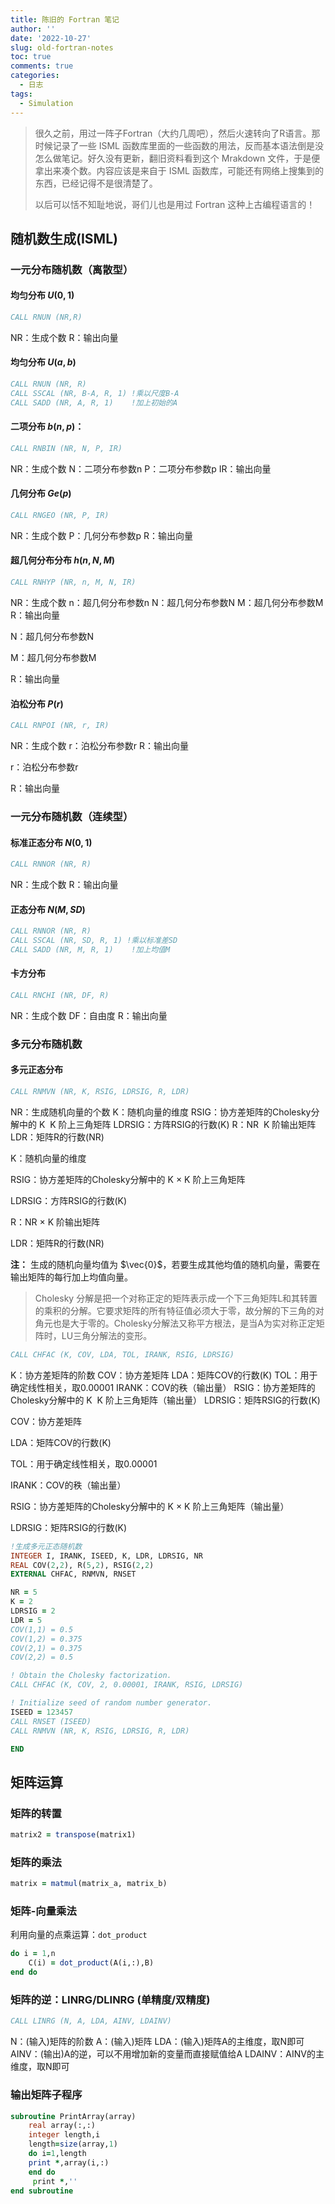 ```yaml
---
title: 陈旧的 Fortran 笔记
author: ''
date: '2022-10-27'
slug: old-fortran-notes
toc: true
comments: true
categories:
  - 日志
tags:
  - Simulation
---
```

> 很久之前，用过一阵子Fortran（大约几周吧），然后火速转向了R语言。那时候记录了一些 ISML 函数库里面的一些函数的用法，反而基本语法倒是没怎么做笔记。好久没有更新，翻旧资料看到这个 Mrakdown 文件，于是便拿出来凑个数。内容应该是来自于 ISML 函数库，可能还有网络上搜集到的东西，已经记得不是很清楚了。
> 
> 以后可以恬不知耻地说，哥们儿也是用过 Fortran 这种上古编程语言的！

## 随机数生成(ISML)

### 一元分布随机数（离散型）

#### 均匀分布 $U(0, 1)$

```fortran
CALL RNUN (NR,R)
```

NR：生成个数
R：输出向量

#### 均匀分布 $U(a, b)$

```fortran
CALL RNUN (NR, R)
CALL SSCAL (NR, B-A, R, 1) !乘以尺度B-A
CALL SADD (NR, A, R, 1)    !加上初始的A
```

#### 二项分布 $b(n, p)$：

```fortran
CALL RNBIN (NR, N, P, IR)
```

NR：生成个数
N：二项分布参数n
P：二项分布参数p
IR：输出向量

#### 几何分布 $Ge(p)$

```fortran
CALL RNGEO (NR, P, IR)
```

NR：生成个数
P：几何分布参数p
R：输出向量

#### 超几何分布分布 $h(n, N, M)$

```fortran
CALL RNHYP (NR, n, M, N, IR)
```

NR：生成个数
n：超几何分布参数n
N：超几何分布参数N
M：超几何分布参数M
R：输出向量

N：超几何分布参数N

M：超几何分布参数M

R：输出向量

#### 泊松分布 $P(r)$

```fortran
CALL RNPOI (NR, r, IR)
```

NR：生成个数
r：泊松分布参数r
R：输出向量

r：泊松分布参数r

R：输出向量

### 一元分布随机数（连续型）

#### 标准正态分布 $N(0, 1)$

```fortran
CALL RNNOR (NR, R)
```

NR：生成个数
R：输出向量

#### 正态分布 $N(M, SD)$

```fortran
CALL RNNOR (NR, R)
CALL SSCAL (NR, SD, R, 1) !乘以标准差SD
CALL SADD (NR, M, R, 1)    !加上均值M
```

#### 卡方分布

```fortran
CALL RNCHI (NR, DF, R)
```

NR：生成个数
DF：自由度
R：输出向量

### 多元分布随机数

#### 多元正态分布

```fortran
CALL RNMVN (NR, K, RSIG, LDRSIG, R, LDR)
```

NR：生成随机向量的个数
K：随机向量的维度
RSIG：协方差矩阵的Cholesky分解中的 K ​ K 阶上三角矩阵
LDRSIG：方阵RSIG的行数(K)
R：NR ​ K 阶输出矩阵
LDR：矩阵R的行数(NR)

K：随机向量的维度

RSIG：协方差矩阵的Cholesky分解中的 K $\times$ K 阶上三角矩阵

LDRSIG：方阵RSIG的行数(K)

R：NR $\times$ K 阶输出矩阵

LDR：矩阵R的行数(NR)

**注：** 生成的随机向量均值为 $\vec{0}$，若要生成其他均值的随机向量，需要在输出矩阵的每行加上均值向量。

> Cholesky 分解是把一个对称正定的矩阵表示成一个下三角矩阵L和其转置的乘积的分解。它要求矩阵的所有特征值必须大于零，故分解的下三角的对角元也是大于零的。Cholesky分解法又称平方根法，是当A为实对称正定矩阵时，LU三角分解法的变形。

```fortran
CALL CHFAC (K, COV, LDA, TOL, IRANK, RSIG, LDRSIG)
```

K：协方差矩阵的阶数
COV：协方差矩阵
LDA：矩阵COV的行数(K)
TOL：用于确定线性相关，取0.00001
IRANK：COV的秩（输出量）
RSIG：协方差矩阵的Cholesky分解中的 K ​ K 阶上三角矩阵（输出量）
LDRSIG：矩阵RSIG的行数(K)

COV：协方差矩阵

LDA：矩阵COV的行数(K)

TOL：用于确定线性相关，取0.00001

IRANK：COV的秩（输出量）

RSIG：协方差矩阵的Cholesky分解中的 K $\times$ K 阶上三角矩阵（输出量）

LDRSIG：矩阵RSIG的行数(K)

```fortran
!生成多元正态随机数
INTEGER I, IRANK, ISEED, K, LDR, LDRSIG, NR
REAL COV(2,2), R(5,2), RSIG(2,2)
EXTERNAL CHFAC, RNMVN, RNSET

NR = 5
K = 2
LDRSIG = 2
LDR = 5
COV(1,1) = 0.5
COV(1,2) = 0.375
COV(2,1) = 0.375
COV(2,2) = 0.5

! Obtain the Cholesky factorization.
CALL CHFAC (K, COV, 2, 0.00001, IRANK, RSIG, LDRSIG)

! Initialize seed of random number generator.
ISEED = 123457
CALL RNSET (ISEED)
CALL RNMVN (NR, K, RSIG, LDRSIG, R, LDR)

END
```

## 矩阵运算

### 矩阵的转置

```fortran
matrix2 = transpose(matrix1)
```

### 矩阵的乘法

```fortran
matrix = matmul(matrix_a, matrix_b)
```

### 矩阵-向量乘法

利用向量的点乘运算：`dot_product`

```fortran
do i = 1,n
    C(i) = dot_product(A(i,:),B)
end do
```

### 矩阵的逆：LINRG/DLINRG (单精度/双精度)

```fortran
CALL LINRG (N, A, LDA, AINV, LDAINV)
```

N：(输入)矩阵的阶数
A：(输入)矩阵
LDA：(输入)矩阵A的主维度，取N即可
AINV：(输出)A的逆，可以不用增加新的变量而直接赋值给A
LDAINV：AINV的主维度，取N即可

### 输出矩阵子程序

```fortran
subroutine PrintArray(array)
    real array(:,:)
    integer length,i
    length=size(array,1) 
    do i=1,length
    print *,array(i,:)
    end do
     print *,''
end subroutine
```
